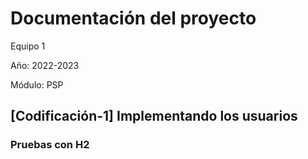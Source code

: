 # Documentación del proyecto
Equipo 1

Año: 2022-2023

Módulo: PSP

## [Codificación-1] Implementando los usuarios

### Pruebas con H2